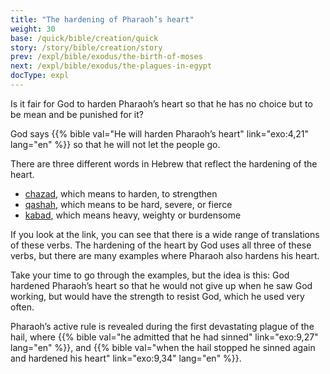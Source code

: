 ```yaml
---
title: "The hardening of Pharaoh’s heart"
weight: 30
base: /quick/bible/creation/quick
story: /story/bible/creation/story
prev: /expl/bible/exodus/the-birth-of-moses
next: /expl/bible/exodus/the-plagues-in-egypt
docType: expl
---
```


Is it fair for God to harden Pharaoh’s heart so that he has no choice but to be mean and be punished for it?

God says {{% bible val="He will harden Pharaoh’s heart" link="exo:4,21" lang="en" %}} so that he will not let the people go.

There are three different words in Hebrew that reflect the hardening of the heart.

- [chazad](https://biblehub.com/hebrew/2388.htm), which means to harden, to strengthen
- [qashah](https://biblehub.com/hebrew/7185.htm), which means to be hard, severe, or fierce
- [kabad](https://biblehub.com/hebrew/3513.htm), which means heavy, weighty or burdensome

If you look at the link, you can see that there is a wide range of translations of these verbs. The hardening of the heart by God uses all three of these verbs, but there are many examples where Pharaoh also hardens his heart.

Take your time to go through the examples, but the idea is this: God hardened Pharaoh’s heart so that he would not give up when he saw God working, but would have the strength to resist God, which he used very often.

Pharaoh’s active rule is revealed during the first devastating plague of the hail, where {{% bible val="he admitted that he had sinned" link="exo:9,27" lang="en" %}}, and {{% bible val="when the hail stopped he sinned again and hardened his heart" link="exo:9,34" lang="en" %}}.


